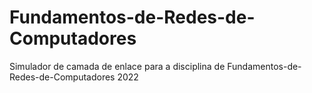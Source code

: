 # Fundamentos-de-Redes-de-Computadores

Simulador de camada de enlace para a disciplina de Fundamentos-de-Redes-de-Computadores 2022
